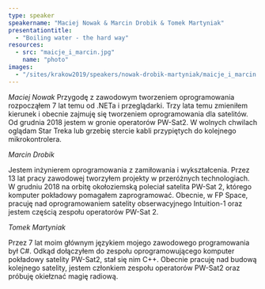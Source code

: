 ```yaml
---
type: speaker
speakername: "Maciej Nowak & Marcin Drobik & Tomek Martyniak"
presentationtitle:
  - "Boiling water - the hard way"
resources:
  - src: "maicje_i_marcin.jpg"
    name: "photo"
images:
  - "/sites/krakow2019/speakers/nowak-drobik-martyniak/maicje_i_marcin.jpg"
---
```

*Maciej Nowak*
Przygodę z zawodowym tworzeniem oprogramowania rozpocząłem 7 lat temu od .NETa i przeglądarki. Trzy lata temu zmieniłem kierunek i obecnie zajmuję się tworzeniem oprogramowania dla satelitów. Od grudnia 2018 jestem w gronie operatorów PW-Sat2. W wolnych chwilach oglądam Star Treka lub grzebię stercie kabli przypiętych do kolejnego mikrokontrolera.

*Marcin Drobik*

Jestem inżynierem oprogramowania z zamiłowania i wykształcenia. Przez 13 lat pracy zawodowej tworzyłem projekty w przeróżnych technologiach. W grudniu 2018 na orbitę okołoziemską poleciał satelita PW-Sat 2, którego komputer pokładowy pomagałem zaprogramować. Obecnie, w FP Space, pracuję nad oprogramowaniem satelity obserwacyjnego Intuition-1 oraz jestem częścią zespołu operatorów PW-Sat 2.

*Tomek Martyniak*

Przez 7 lat moim głównym językiem mojego zawodowego programowania był C#. Odkąd dołączyłem do zespołu oprogramowującego komputer pokładowy satelity PW-Sat2, stał się nim C++. Obecnie pracuję nad budową kolejnego satelity, jestem członkiem zespołu operatorów PW-Sat2 oraz próbuję okiełznać magię radiową.
